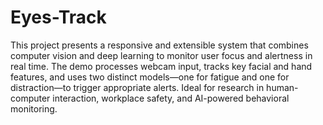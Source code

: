 # Eyes-Track
This project presents a responsive and extensible system that combines computer vision and deep learning to monitor user focus and alertness in real time. The demo processes webcam input, tracks key facial and hand features, and uses two distinct models—one for fatigue and one for distraction—to trigger appropriate alerts. Ideal for research in human-computer interaction, workplace safety, and AI-powered behavioral monitoring.
